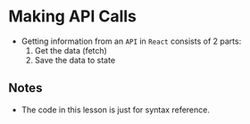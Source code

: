 # Making API Calls
- Getting information from an `API` in `React` consists of 2 parts:
  1. Get the data (fetch)
  2. Save the data to state

## Notes
- The code in this lesson is just for syntax reference.